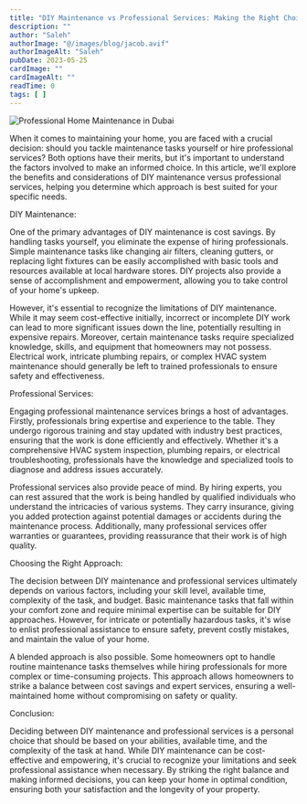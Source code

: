 ```yaml
---
title: "DIY Maintenance vs Professional Services: Making the Right Choice"
description: ""
author: "Saleh"
authorImage: "@/images/blog/jacob.avif"
authorImageAlt: "Saleh"
pubDate: 2023-05-25
cardImage: ""
cardImageAlt: ""
readTime: 0
tags: [ ]
---
```


![Professional Home Maintenance in Dubai](https://img1.wsimg.com/isteam/ip/c49a412a-7d5c-4c86-b371-17b58bdd84ac/pexels-rodnae-productions-8293699.jpg/:/rs=w:1280 "Professional Home Maintenance in Dubai")

When it comes to maintaining your home, you are faced with a crucial decision: should you tackle maintenance tasks yourself or hire professional services? Both options have their merits, but it's important to understand the factors involved to make an informed choice. In this article, we'll explore the benefits and considerations of DIY maintenance versus professional services, helping you determine which approach is best suited for your specific needs.

DIY Maintenance:

One of the primary advantages of DIY maintenance is cost savings. By handling tasks yourself, you eliminate the expense of hiring professionals. Simple maintenance tasks like changing air filters, cleaning gutters, or replacing light fixtures can be easily accomplished with basic tools and resources available at local hardware stores. DIY projects also provide a sense of accomplishment and empowerment, allowing you to take control of your home's upkeep.

However, it's essential to recognize the limitations of DIY maintenance. While it may seem cost-effective initially, incorrect or incomplete DIY work can lead to more significant issues down the line, potentially resulting in expensive repairs. Moreover, certain maintenance tasks require specialized knowledge, skills, and equipment that homeowners may not possess. Electrical work, intricate plumbing repairs, or complex HVAC system maintenance should generally be left to trained professionals to ensure safety and effectiveness.

Professional Services:

Engaging professional maintenance services brings a host of advantages. Firstly, professionals bring expertise and experience to the table. They undergo rigorous training and stay updated with industry best practices, ensuring that the work is done efficiently and effectively. Whether it's a comprehensive HVAC system inspection, plumbing repairs, or electrical troubleshooting, professionals have the knowledge and specialized tools to diagnose and address issues accurately.

Professional services also provide peace of mind. By hiring experts, you can rest assured that the work is being handled by qualified individuals who understand the intricacies of various systems. They carry insurance, giving you added protection against potential damages or accidents during the maintenance process. Additionally, many professional services offer warranties or guarantees, providing reassurance that their work is of high quality.

Choosing the Right Approach:

The decision between DIY maintenance and professional services ultimately depends on various factors, including your skill level, available time, complexity of the task, and budget. Basic maintenance tasks that fall within your comfort zone and require minimal expertise can be suitable for DIY approaches. However, for intricate or potentially hazardous tasks, it's wise to enlist professional assistance to ensure safety, prevent costly mistakes, and maintain the value of your home.

A blended approach is also possible. Some homeowners opt to handle routine maintenance tasks themselves while hiring professionals for more complex or time-consuming projects. This approach allows homeowners to strike a balance between cost savings and expert services, ensuring a well-maintained home without compromising on safety or quality.

Conclusion:

Deciding between DIY maintenance and professional services is a personal choice that should be based on your abilities, available time, and the complexity of the task at hand. While DIY maintenance can be cost-effective and empowering, it's crucial to recognize your limitations and seek professional assistance when necessary. By striking the right balance and making informed decisions, you can keep your home in optimal condition, ensuring both your satisfaction and the longevity of your property.